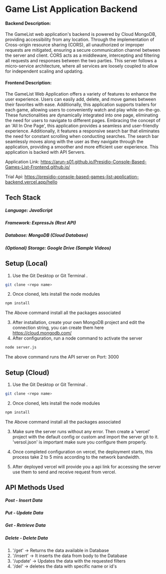 # Game List Application Backend
#### Backend Description:
The GameList web application's backend is powered by Cloud MongoDB, providing accessibility from any location. Through the implementation of Cross-origin resource sharing (CORS), all unauthorized or improper requests are mitigated, ensuring a secure communication channel between the server and client. CORS acts as a middleware, intercepting and filtering all requests and responses between the two parties. This server follows a micro-service architecture, where all services are loosely coupled to allow for independent scaling and updating.
#### Frontend Description:
The GameList Web Application offers a variety of features to enhance the user experience. Users can easily add, delete, and move games between their favorites with ease. Additionally, this application supports trailers for each game, allowing users to conveniently watch and play while on-the-go. These functionalities are dynamically integrated into one page, eliminating the need for users to navigate to different pages. Embracing the concept of an 'All In One Page', this application provides a seamless and user-friendly experience. Additionally, it features a responsive search bar that eliminates the need for constant scrolling when conducting searches. The search bar seamlessly moves along with the user as they navigate through the application, providing a smoother and more efficient user experience. This application is backed with API Servers.

Application Link: https://arun-s01.github.io/Presidio-Console-Based-Games-List-Frontend.github.io/ 

Trial Api: https://presidio-console-based-games-list-application-backend.vercel.app/hello 

## Tech Stack
##### Language: JavaScript
##### Framework: ExpressJs (Rest API)
##### Database: MongoDB (Cloud Database)
##### (Optional) Storage: Google Drive (Sample Videos)
## Setup (Local)

1. Use the Git Desktop or Git Terminal .

```bash
git clone <repo name>
```
2. Once cloned, lets install the node modules
```bash
npm install
```
The Above command install all the packages associated

3. After installation, create your own MongoDB project and edit the connection string, 
you can create them here https://cloud.mongodb.com/ 
4. After configuration, run a node command to activate the server
```bash
node server.js
```
The above command runs the API server on Port: 3000

## Setup (Cloud)
1. Use the Git Desktop or Git Terminal .

```bash
git clone <repo name>
```
2. Once cloned, lets install the node modules
```bash
npm install
```
The Above command install all the packages associated

3. Make sure the server runs without any error. Then create a 'vercel' project with the default config or custom and import the server git to it. 'versol.json' is important make sure you configure them properly. 

4. Once completed configuration on vercel, the deployment starts, this process take 2 to 5 mins according to the network bandwidth.

5. After deployed vercel will provide you a api link for accessing the server use them to send and receive request from vercel.

## API Methods Used
##### Post - Insert Data 
##### Put - Update Data
##### Get - Retrieve Data
##### Delete - Delete Data

1. '/get' -> Returns the data available in Database
2. '/insert' -> It inserts the data from body to the Database
3. '/update' -> Updates the data with the requested filters
4. '/del' -> deletes the data with specific name or id's
